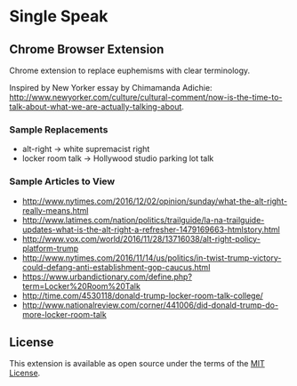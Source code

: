 # Single Speak
## Chrome Browser Extension

Chrome extension to replace euphemisms with clear terminology.

Inspired by New Yorker essay by Chimamanda Adichie: http://www.newyorker.com/culture/cultural-comment/now-is-the-time-to-talk-about-what-we-are-actually-talking-about.

### Sample Replacements

 - alt-right -> white supremacist right
 - locker room talk -> Hollywood studio parking lot talk
 
### Sample Articles to View

 - http://www.nytimes.com/2016/12/02/opinion/sunday/what-the-alt-right-really-means.html
 - http://www.latimes.com/nation/politics/trailguide/la-na-trailguide-updates-what-is-the-alt-right-a-refresher-1479169663-htmlstory.html
 - http://www.vox.com/world/2016/11/28/13716038/alt-right-policy-platform-trump
 - http://www.nytimes.com/2016/11/14/us/politics/in-twist-trump-victory-could-defang-anti-establishment-gop-caucus.html
 - https://www.urbandictionary.com/define.php?term=Locker%20Room%20Talk
 - http://time.com/4530118/donald-trump-locker-room-talk-college/
 - http://www.nationalreview.com/corner/441006/did-donald-trump-do-more-locker-room-talk
 
## License

This extension is available as open source under the terms of the [MIT License](http://opensource.org/licenses/MIT).
